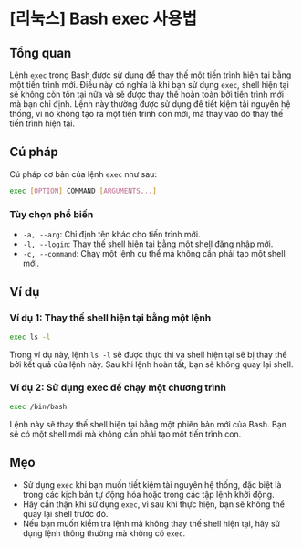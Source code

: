 # [리눅스] Bash exec 사용법

## Tổng quan
Lệnh `exec` trong Bash được sử dụng để thay thế một tiến trình hiện tại bằng một tiến trình mới. Điều này có nghĩa là khi bạn sử dụng `exec`, shell hiện tại sẽ không còn tồn tại nữa và sẽ được thay thế hoàn toàn bởi tiến trình mới mà bạn chỉ định. Lệnh này thường được sử dụng để tiết kiệm tài nguyên hệ thống, vì nó không tạo ra một tiến trình con mới, mà thay vào đó thay thế tiến trình hiện tại.

## Cú pháp
Cú pháp cơ bản của lệnh `exec` như sau:

```bash
exec [OPTION] COMMAND [ARGUMENTS...]
```

### Tùy chọn phổ biến
- `-a, --arg`: Chỉ định tên khác cho tiến trình mới.
- `-l, --login`: Thay thế shell hiện tại bằng một shell đăng nhập mới.
- `-c, --command`: Chạy một lệnh cụ thể mà không cần phải tạo một shell mới.

## Ví dụ
### Ví dụ 1: Thay thế shell hiện tại bằng một lệnh
```bash
exec ls -l
```
Trong ví dụ này, lệnh `ls -l` sẽ được thực thi và shell hiện tại sẽ bị thay thế bởi kết quả của lệnh này. Sau khi lệnh hoàn tất, bạn sẽ không quay lại shell.

### Ví dụ 2: Sử dụng exec để chạy một chương trình
```bash
exec /bin/bash
```
Lệnh này sẽ thay thế shell hiện tại bằng một phiên bản mới của Bash. Bạn sẽ có một shell mới mà không cần phải tạo một tiến trình con.

## Mẹo
- Sử dụng `exec` khi bạn muốn tiết kiệm tài nguyên hệ thống, đặc biệt là trong các kịch bản tự động hóa hoặc trong các tập lệnh khởi động.
- Hãy cẩn thận khi sử dụng `exec`, vì sau khi thực hiện, bạn sẽ không thể quay lại shell trước đó.
- Nếu bạn muốn kiểm tra lệnh mà không thay thế shell hiện tại, hãy sử dụng lệnh thông thường mà không có `exec`.